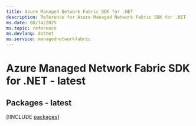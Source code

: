 ```yaml
---
title: Azure Managed Network Fabric SDK for .NET
description: Reference for Azure Managed Network Fabric SDK for .NET
ms.date: 08/14/2025
ms.topic: reference
ms.devlang: dotnet
ms.service: managednetworkfabric
---
```

# Azure Managed Network Fabric SDK for .NET - latest
## Packages - latest
[!INCLUDE [packages](managed-network-fabric-index.md)]
